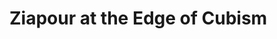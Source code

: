 <!--\chapter{Ziapour at Cubism’s Edge}\label{chap:2}-->
<!--\setcounter{chapter}{2}-->

# Ziapour at the Edge of Cubism
